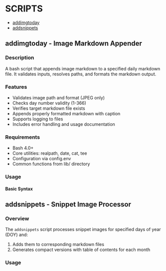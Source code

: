 # SCRIPTS

- [addimgtoday](#addimgtoday---image-markdown-appender)
- [addsnippets](#addsnippets---snippet-image-processor)

## addimgtoday - Image Markdown Appender

### Description

A bash script that appends image markdown to a specified daily markdown file. It validates inputs, resolves paths, and formats the markdown output.

### Features

- Validates image path and format (JPEG only)
- Checks day number validity (1-366)
- Verifies target markdown file exists
- Appends properly formatted markdown with caption
- Supports logging to files
- Includes error handling and usage documentation

### Requirements

- Bash 4.0+
- Core utilities: realpath, date, cat, tee
- Configuration via config.env
- Common functions from lib/ directory

### Usage

#### Basic Syntax

## addsnippets - Snippet Image Processor

### Overview

The `addsnippets` script processes snippet images for specified days of year (DOY) and:

1. Adds them to corresponding markdown files
1. Generates compact versions with table of contents for each month

### Usage
